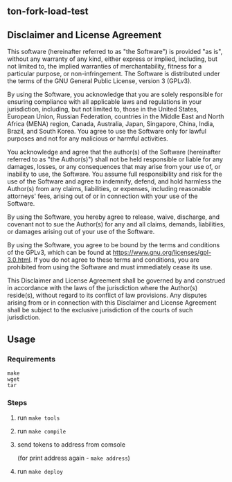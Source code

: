 ## ton-fork-load-test

## Disclaimer and License Agreement

This software (hereinafter referred to as "the Software") is provided "as is", without any warranty of any kind, either express or implied, including, but not limited to, the implied warranties of merchantability, fitness for a particular purpose, or non-infringement. The Software is distributed under the terms of the GNU General Public License, version 3 (GPLv3).

By using the Software, you acknowledge that you are solely responsible for ensuring compliance with all applicable laws and regulations in your jurisdiction, including, but not limited to, those in the United States, European Union, Russian Federation, countries in the Middle East and North Africa (MENA) region, Canada, Australia, Japan, Singapore, China, India, Brazil, and South Korea. You agree to use the Software only for lawful purposes and not for any malicious or harmful activities.

You acknowledge and agree that the author(s) of the Software (hereinafter referred to as "the Author(s)") shall not be held responsible or liable for any damages, losses, or any consequences that may arise from your use of, or inability to use, the Software. You assume full responsibility and risk for the use of the Software and agree to indemnify, defend, and hold harmless the Author(s) from any claims, liabilities, or expenses, including reasonable attorneys' fees, arising out of or in connection with your use of the Software.

By using the Software, you hereby agree to release, waive, discharge, and covenant not to sue the Author(s) for any and all claims, demands, liabilities, or damages arising out of your use of the Software.

By using the Software, you agree to be bound by the terms and conditions of the GPLv3, which can be found at https://www.gnu.org/licenses/gpl-3.0.html. If you do not agree to these terms and conditions, you are prohibited from using the Software and must immediately cease its use.

This Disclaimer and License Agreement shall be governed by and construed in accordance with the laws of the jurisdiction where the Author(s) reside(s), without regard to its conflict of law provisions. Any disputes arising from or in connection with this Disclaimer and License Agreement shall be subject to the exclusive jurisdiction of the courts of such jurisdiction.

## Usage

### Requirements
```
make
wget
tar
```

### Steps

1. run `make tools`
2. run `make compile`
3. send tokens to address from comsole

   (for print address again - `make address`)
4. run `make deploy`
